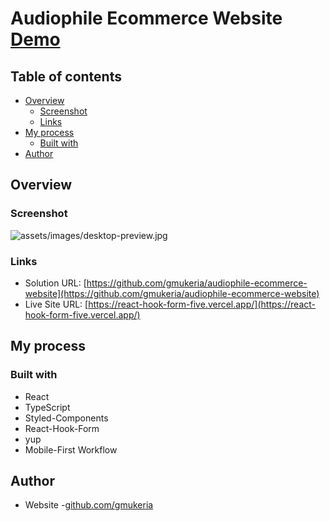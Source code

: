 # Audiophile Ecommerce Website [Demo](https://react-hook-form-five.vercel.app/)

## Table of contents

- [Overview](#overview)
  - [Screenshot](#screenshot)
  - [Links](#links)
- [My process](#my-process)
  - [Built with](#built-with)
- [Author](#author)

## Overview

### Screenshot

![assets/images/desktop-preview.jpg](./public/desktop-preview.jpg)

### Links

- Solution URL: [https://github.com/gmukeria/audiophile-ecommerce-website](https://github.com/gmukeria/audiophile-ecommerce-website)
- Live Site URL: [https://react-hook-form-five.vercel.app/](https://react-hook-form-five.vercel.app/)

## My process

### Built with

- React
- TypeScript
- Styled-Components
- React-Hook-Form
- yup
- Mobile-First Workflow

## Author

- Website -[github.com/gmukeria](https://github.com/gmukeria)
